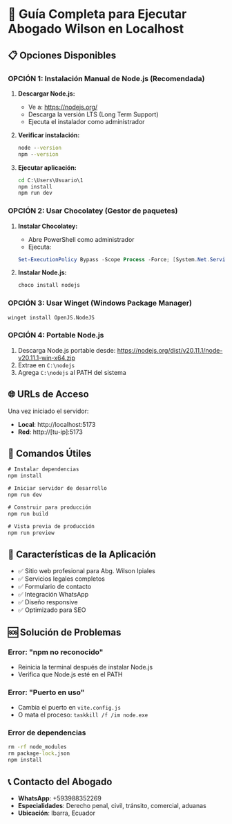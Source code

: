 # 🚀 Guía Completa para Ejecutar Abogado Wilson en Localhost

## 📋 Opciones Disponibles

### **OPCIÓN 1: Instalación Manual de Node.js (Recomendada)**

1. **Descargar Node.js:**
   - Ve a: https://nodejs.org/
   - Descarga la versión LTS (Long Term Support)
   - Ejecuta el instalador como administrador

2. **Verificar instalación:**
   ```cmd
   node --version
   npm --version
   ```

3. **Ejecutar aplicación:**
   ```cmd
   cd C:\Users\Usuario\1
   npm install
   npm run dev
   ```

### **OPCIÓN 2: Usar Chocolatey (Gestor de paquetes)**

1. **Instalar Chocolatey:**
   - Abre PowerShell como administrador
   - Ejecuta:
   ```powershell
   Set-ExecutionPolicy Bypass -Scope Process -Force; [System.Net.ServicePointManager]::SecurityProtocol = [System.Net.ServicePointManager]::SecurityProtocol -bor 3072; iex ((New-Object System.Net.WebClient).DownloadString('https://community.chocolatey.org/install.ps1'))
   ```

2. **Instalar Node.js:**
   ```cmd
   choco install nodejs
   ```

### **OPCIÓN 3: Usar Winget (Windows Package Manager)**

```cmd
winget install OpenJS.NodeJS
```

### **OPCIÓN 4: Portable Node.js**

1. Descarga Node.js portable desde: https://nodejs.org/dist/v20.11.1/node-v20.11.1-win-x64.zip
2. Extrae en `C:\nodejs`
3. Agrega `C:\nodejs` al PATH del sistema

## 🌐 URLs de Acceso

Una vez iniciado el servidor:
- **Local**: http://localhost:5173
- **Red**: http://[tu-ip]:5173

## 🔧 Comandos Útiles

```cmd
# Instalar dependencias
npm install

# Iniciar servidor de desarrollo
npm run dev

# Construir para producción
npm run build

# Vista previa de producción
npm run preview
```

## 📱 Características de la Aplicación

- ✅ Sitio web profesional para Abg. Wilson Ipiales
- ✅ Servicios legales completos
- ✅ Formulario de contacto
- ✅ Integración WhatsApp
- ✅ Diseño responsive
- ✅ Optimizado para SEO

## 🆘 Solución de Problemas

### Error: "npm no reconocido"
- Reinicia la terminal después de instalar Node.js
- Verifica que Node.js esté en el PATH

### Error: "Puerto en uso"
- Cambia el puerto en `vite.config.js`
- O mata el proceso: `taskkill /f /im node.exe`

### Error de dependencias
```cmd
rm -rf node_modules
rm package-lock.json
npm install
```

## 📞 Contacto del Abogado

- **WhatsApp**: +593988352269
- **Especialidades**: Derecho penal, civil, tránsito, comercial, aduanas
- **Ubicación**: Ibarra, Ecuador
